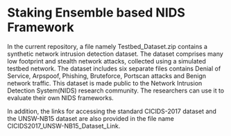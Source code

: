 # Staking Ensemble based NIDS Framework

In the current repository, a file namely Testbed_Dataset.zip contains a synthetic network intrusion detection dataset. The dataset comprises many low footprint and stealth network attacks, collected using a simulated testbed network. The dataset includes six separate files contains Denial of Service, Arpspoof, Phishing, Bruteforce, Portscan attacks and Benign network traffic. This dataset is made public to the Network Intrusion Detection System(NIDS) research community. The researchers can use it to evaluate their own NIDS frameworks. 


In addition, the links for accessing the standard CICIDS-2017 dataset and the UNSW-NB15 dataset are also provided in the file name CICIDS2017_UNSW-NB15_Dataset_Link.

